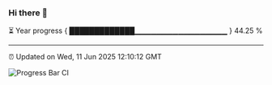 ### Hi there 👋

⏳ Year progress { █████████████▁▁▁▁▁▁▁▁▁▁▁▁▁▁▁▁▁ } 44.25 %

---

⏰ Updated on Wed, 11 Jun 2025 12:10:12 GMT

![Progress Bar CI](https://github.com/liununu/liununu/workflows/Progress%20Bar%20CI/badge.svg)
